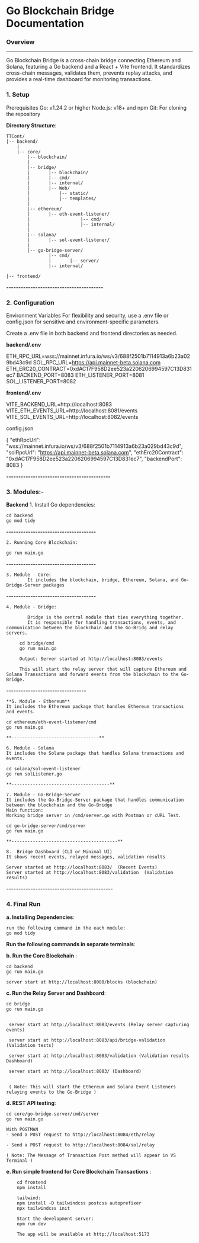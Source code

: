 Go Blockchain Bridge Documentation
=====================================

### Overview
--------
Go Blockchain Bridge is a cross-chain bridge connecting Ethereum and Solana, featuring a Go backend and a React + Vite frontend. It standardizes cross-chain messages, validates them, prevents replay attacks, and provides a real-time dashboard for monitoring transactions.

### 1. Setup
Prerequisites
Go: v1.24.2 or higher
Node.js: v18+ and npm
Git: For cloning the repository

 **Directory Structure**:
  
    TTCont/
    |-- backend/
        |
        |-- core/
            |-- blockchain/ 
            |
            |-- bridge/ 
            |       |-- blockchain/
            |       |-- cmd/
            |       |-- internal/   
            |       |-- Web/ 
            |           |-- static/
            |           |-- templates/ 
            |
            |-- ethereum/
            |       |-- eth-event-listener/
            |                   |-- cmd/
            |                   |-- internal/
            |
            |-- solana/
            |       |-- sol-event-listener/
            |     
            |-- go-bridge-server/
                    |-- cmd/ 
                    |       |-- server/
                    |-- internal/

    |-- frontend/


**----------------------------------------**

### 2. Configuration
Environment Variables
For flexibility and security, use a .env file or config.json for sensitive and environment-specific parameters.

Create a .env file in both backend and frontend directories as needed.

**backend/.env**

ETH_RPC_URL=wss://mainnet.infura.io/ws/v3/688f2501b7114913a6b23a029bd43c9d
SOL_RPC_URL=https://api.mainnet-beta.solana.com
ETH_ERC20_CONTRACT=0xdAC17F958D2ee523a2206206994597C13D831ec7
BACKEND_PORT=8083
ETH_LISTENER_PORT=8081
SOL_LISTENER_PORT=8082

**frontend/.env**

VITE_BACKEND_URL=http://localhost:8083
VITE_ETH_EVENTS_URL=http://localhost:8081/events
VITE_SOL_EVENTS_URL=http://localhost:8082/events

config.json

{
  "ethRpcUrl": "wss://mainnet.infura.io/ws/v3/688f2501b7114913a6b23a029bd43c9d",
  "solRpcUrl": "https://api.mainnet-beta.solana.com",
  "ethErc20Contract": "0xdAC17F958D2ee523a2206206994597C13D831ec7",
  "backendPort": 8083
}

**-------------------------------------------**

### 3. Modules:-
**Backend**
    1. Install Go dependencies:
    
    cd backend
    go mod tidy

**-------------------------------------**

    2. Running Core Blockchain:

    go run main.go

**-------------------------------------**

    3. Module - Core:
            It includes the blockchain, bridge, Ethereum, Solana, and Go-Bridge-Server packages
    
**-------------------------------------**

    4. Module - Bridge:

            Bridge is the central module that ties everything together.
            It is responsible for handling transactions, events, and communication between the blockchain and the Go-Bridg and relay servers.

         cd bridge/cmd
         go run main.go

         Output: Server started at http://localhost:8083/events

         This will start the relay server that will capture Ethereum and Solana Transactions and forward events from the blockchain to the Go-Bridge.
    
**---------------------------------**

    **5. Module - Ethereum**
    It includes the Ethereum package that handles Ethereum transactions and events.

    cd ethereum/eth-event-listener/cmd
    go run main.go

    **---------------------------------**

    6. Module - Solana
    It includes the Solana package that handles Solana transactions and events.

    cd solana/sol-event-listener
    go run solListener.go

    **-------------------------------------**

    7. Module - Go-Bridge-Server
    It includes the Go-Bridge-Server package that handles communication between the blockchain and the Go-Bridge
    Main function: 
    Working bridge server in /cmd/server.go with Postman or cURL Test.

    cd go-bridge-server/cmd/server
    go run main.go

    **----------------------------------------**

    8.  Bridge Dashboard (CLI or Minimal UI)
    It shows recent events, relayed messages, validation results
    
    Server started at http://localhost:8083/  (Recent Events)
    Server started at http://localhost:8083/validation  (Validation results)

**--------------------------------------------**

### 4. Final Run
 
**a. Installing Dependencies**:

    run the following command in the each module:
    go mod tidy

 
**Run the following commands in separate terminals**:

**b. Run the Core Blockchain** :

    cd backend
    go run main.go

    server start at http://localhost:8080/blocks (blockchain)

**c. Run the Relay Server and Dashboard**:

    cd bridge
    go run main.go


     server start at http://localhost:8083/events (Relay server capturing events)

     server start at http://localhost:8083/api/bridge-validation (Validation tests)

     server start at http://localhost:8083/validation (Validation results Dashboard)

     server start at http://localhost:8083/ (Dashboard)


     ( Note: This will start the Ethereum and Solana Event Listeners relaying events to the Go-Bridge )

**d. REST API testing**:


    cd core/go-bridge-server/cmd/server
    go run main.go

    With POSTMAN
    - Send a POST request to http://localhost:8084/eth/relay

    - Send a POST request to http://localhost:8084/sol/relay

    ( Note: The Message of Transaction Post method will appear in VS Terminal )


**e. Run simple frontend for Core Blockchain Transactions** :

        cd frontend
        npm install
        
        tailwind:
        npm install -D tailwindcss postcss autoprefixer
        npx tailwindcss init

        Start the development server:
        npm run dev

        The app will be available at http://localhost:5173